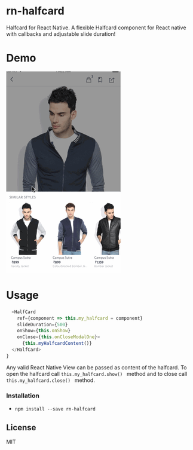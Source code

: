 # rn-halfcard
Halfcard for React Native.
A flexible Halfcard component for React native with callbacks and adjustable slide duration!

# Demo
![rn-halfcard Demo](https://github.com/chethann/demo-images/blob/master/halfcard-demo.gif)

# Usage

```javascript
  <HalfCard
    ref={component => this.my_halfcard = component}
    slideDuration={500}
    onShow={this.onShow}
    onClose={this.onCloseModalOne}>
      {this.myHalfcardContent()}
  </HalfCard>
}
```

Any valid React Native View can be passed as content of the halfcard.
To open the halfcard call ```this.my_halfcard.show() ``` method and to close call ```this.my_halfcard.close() ``` method.

### Installation
- `npm install --save rn-halfcard`

License
----
MIT
